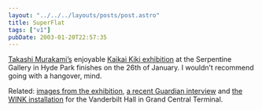 ```yaml
---
layout: "../../../layouts/posts/post.astro"
title: SuperFlat
tags: ["v1"]
pubDate: 2003-01-20T22:57:35
---
```


[Takashi Murakami&#8217;s][1] enjoyable [Kaikai Kiki exhibition][2] at the Serpentine Gallery in Hyde Park finishes on the 26th of January. I wouldn&#8217;t recommend going with a hangover, mind.

Related: [images from the exhibition][3], [a recent Guardian interview][4] and [the WINK installation][5] for the Vanderbilt Hall in Grand Central Terminal.

[1]: http://www.kaikaikiki.co.jp/index-e.html "Kaikai Kiki Home Page (English version)"
[2]: http://www.serpentinegallery.org/current.html "The Serpentine Gallery: Current Exhibition"
[3]: http://www.bbc.co.uk/dna/collective/A875171 "BBC Collective: Images from Kaikai Kiki exhibition"
[4]: http://www.guardian.co.uk/japan/story/0,7369,836007,00.html "The Guardian: Turning manga-nese"
[5]: http://www.creativetime.org/takashi/html_index.html "Creative Time, New York: Takashi Murakami's WINK installation for Grand Central Terminal's Vanderbilt Hall"
